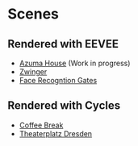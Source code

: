 # Scenes

## Rendered with EEVEE

- [Azuma House](AzumaHouse) (Work in progress)
- [Zwinger](Zwinger)
- [Face Recogntion Gates](FaceRecogntionGates)

## Rendered with Cycles

- [Coffee Break](CoffeeBreak)
- [Theaterplatz Dresden](TheaterplatzDresden)

